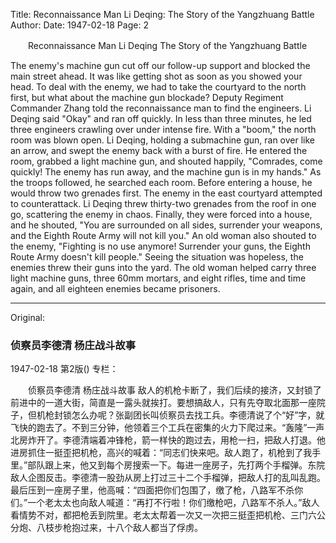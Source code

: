 Title: Reconnaissance Man Li Deqing: The Story of the Yangzhuang Battle
Author:
Date: 1947-02-18
Page: 2

　　Reconnaissance Man Li Deqing
    The Story of the Yangzhuang Battle

The enemy's machine gun cut off our follow-up support and blocked the main street ahead. It was like getting shot as soon as you showed your head. To deal with the enemy, we had to take the courtyard to the north first, but what about the machine gun blockade? Deputy Regiment Commander Zhang told the reconnaissance man to find the engineers. Li Deqing said "Okay" and ran off quickly. In less than three minutes, he led three engineers crawling over under intense fire. With a "boom," the north room was blown open. Li Deqing, holding a submachine gun, ran over like an arrow, and swept the enemy back with a burst of fire. He entered the room, grabbed a light machine gun, and shouted happily, "Comrades, come quickly! The enemy has run away, and the machine gun is in my hands." As the troops followed, he searched each room. Before entering a house, he would throw two grenades first. The enemy in the east courtyard attempted to counterattack. Li Deqing threw thirty-two grenades from the roof in one go, scattering the enemy in chaos. Finally, they were forced into a house, and he shouted, "You are surrounded on all sides, surrender your weapons, and the Eighth Route Army will not kill you." An old woman also shouted to the enemy, "Fighting is no use anymore! Surrender your guns, the Eighth Route Army doesn't kill people." Seeing the situation was hopeless, the enemies threw their guns into the yard. The old woman helped carry three light machine guns, three 60mm mortars, and eight rifles, time and time again, and all eighteen enemies became prisoners.



<hr /> 

Original: 


### 侦察员李德清  杨庄战斗故事

1947-02-18
第2版()
专栏：

　　侦察员李德清
    杨庄战斗故事
    敌人的机枪卡断了，我们后续的接济，又封锁了前进中的一道大街，简直是一露头就挨打。要想搞敌人，只有先夺取北面那一座院子，但机枪封锁怎么办呢？张副团长叫侦察员去找工兵。李德清说了个“好”字，就飞快的跑去了。不到三分钟，他领着三个工兵在密集的火力下爬过来。“轰隆”一声北房炸开了。李德清端着冲锋枪，箭一样快的跑过去，用枪一扫，把敌人打退。他进房抓住一挺歪把机枪，高兴的喊着：“同志们快来吧。敌人跑了，机枪到了我手里。”部队跟上来，他又到每个房搜索一下。每进一座房子，先打两个手榴弹。东院敌人企图反击。李德清一股劲从房上打过三十二个手榴弹，把敌人打的乱叫乱跑。最后压到一座房子里，他高喊：“四面把你们包围了，缴了枪，八路军不杀你们。”一个老太太也向敌人喊道：“再打不行啦！你们缴枪吧，八路军不杀人。”敌人看情势不对，都把枪丢到院里。老太太帮着一次又一次把三挺歪把机枪、三门六公分炮、八枝步枪抱过来，十八个敌人都当了俘虏。
